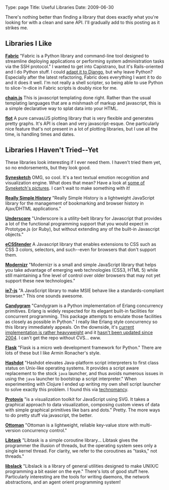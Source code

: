 Type: page
Title: Useful Libraries
Date: 2009-06-30

There's nothing better than finding a library that does exactly what you're
looking for with a clean and sane API. I'll gradually add to this posting as
it strikes me.

Libraries I Like
----------------

**[Fabric](http://fabfile.org/)** "Fabric is a Python library and command-line
tool designed to streamline deploying applications or performing system
administration tasks via the SSH protocol." I wanted to get into Capistrano,
but it's Rails-oriented and I do Python stuff. I could [adapt it to
Django](http://playgroundblues.com/posts/2008/mar/17/capistrano-rules/), but
why leave Python? Especially after the latest refactoring, Fabric does
everything I want it to do and it does it well. I'm not really a shell
scripter, so being able to use Python to slice-'n-dice in Fabric scripts is
doubly nice for me.

**[chain.js](http://wiki.github.com/raid-ox/chain.js/)** This is javascript
templating done right. Rather than the usual templating languages that are a
mishmash of markup and javascript, this is a simple declarative way to splat
data into your HTML.

**[flot](http://code.google.com/p/flot/)** A pure canvas/JS plotting library
that is very flexible and generates pretty graphs. It's API is clean and very
javascript-esque. One particularly nice feature that's not present in a lot of
plotting libraries, but I use all the time, is handling times and dates.

Libraries I Haven't Tried--Yet
------------------------------

These libraries look interesting if I ever need them. I haven't tried them
yet, so no endorsements, but they look good.

**[Synesketch](http://www.synesketch.krcadinac.com/)** OMG, so cool. It's a
text textual emotion recognition and visualization engine. What does that
mean? Have a look at [some of Syneketch's pictures](
http://www.natpryce.com/articles/000748.html). I can't wait to make something
with it!

**[Really Simple History](http://code.google.com/p/reallysimplehistory/)**
"Really Simple History is a lightweight JavaScript library for the management
of bookmarking and browser history in Ajax/DHTML applications."

**[Underscore](http://documentcloud.github.com/underscore/)** "Underscore is a
utility-belt library for Javascript that provides a lot of the functional
programming support that you would expect in Prototype.js (or Ruby), but
without extending any of the built-in Javascript objects."

**[eCSStender](http://ecsstender.org/)** A Javascript library that enables
extensions to CSS such as CSS 3 colors, selectors, and such--even for browsers
that don't support them.

**[Modernizr](http://www.modernizr.com/)** "Modernizr is a small and simple
JavaScript library that helps you take advantage of emerging web technologies
(CSS3, HTML 5) while still maintaining a fine level of control over older
browsers that may not yet support these new technologies."

**[ie7-js](http://code.google.com/p/ie7-js/)** "A JavaScript library to make
MSIE behave like a standards-compliant browser." This one sounds awesome.

**[Candygram](http://candygram.sourceforge.net/)** "Candygram is a Python
implementation of Erlang concurrency primitives. Erlang is widely respected
for its elegant built-in facilities for concurrent programming. This package
attempts to emulate those facilities as closely as possible in Python." I
really like Erlang style concurrency so this library immediately appeals. On
the downside, it's [current implementation is rather
heavyweight](http://mail.python.org/pipermail/python-3000/2006-September/003718.html)
and it [hasn't been updated since 2004](http://candygram.sourceforge.net/). I
can't get the repo without CVS... eww.

**[Flask](http://flask.pocoo.org/docs/)** "Flask is a micro web development
framework for Python." There are lots of these but I like Armin Ronacher's style.

**[Hashdot](http://hashdot.sourceforge.net/)** "Hashdot elevates Java-platform
script interpreters to first class status on Unix-like operating systems. It
provides a script aware replacement to the stock `java` launcher, and thus
avoids numerous issues in using the `java` launcher to bootstrap a script
interpreter." When experimenting with Clojure I ended up writing my own shell
script launcher to solve exactly this problem. I found this via [technomancy](http://technomancy.us/121).

**[Protovis](http://vis.stanford.edu/protovis/)** "is a visualization toolkit
for JavaScript using SVG. It takes a graphical approach to data visualization,
composing custom views of data with simple graphical primitives like bars and
dots." Pretty. The more ways to do pretty stuff via javascript, the better.


**[Ottoman](http://bitbucket.org/snej/ottoman/wiki/Home)** "Ottoman is
a lightweight, reliable key-value store with multi-version concurrency
control."

**[Libtask](http://swtch.com/libtask/)** "Libtask is a simple coroutine
library... Libtask gives the programmer the illusion of threads, but the
operating system sees only a single kernel thread.  For clarity, we refer to
the coroutines as "tasks," not threads."

**[libslack](http://libslack.org/)** "Libslack is a library of general
utilities designed to make UNIX/C programming a bit easier on the eye."
There's lots of good stuff here. Particularly interesting are the tools for
writing daemons, the network abstractions, and an agent orient programming
system!
